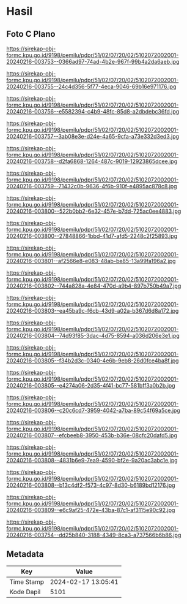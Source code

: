 # Hasil

## Foto C Plano

https://sirekap-obj-formc.kpu.go.id/9198/pemilu/pdpr/51/02/07/20/02/5102072002001-20240216-003753--0366ad97-74ad-4b2e-967f-99b4a2da6aeb.jpg

https://sirekap-obj-formc.kpu.go.id/9198/pemilu/pdpr/51/02/07/20/02/5102072002001-20240216-003755--24c4d356-5f77-4eca-9046-69b16e971176.jpg

https://sirekap-obj-formc.kpu.go.id/9198/pemilu/pdpr/51/02/07/20/02/5102072002001-20240216-003756--e5582394-c4b9-48fc-85d8-a2dbdebc36fd.jpg

https://sirekap-obj-formc.kpu.go.id/9198/pemilu/pdpr/51/02/07/20/02/5102072002001-20240216-003757--3ab08e3e-d24e-4a65-9cfa-a73e332d3ed3.jpg

https://sirekap-obj-formc.kpu.go.id/9198/pemilu/pdpr/51/02/07/20/02/5102072002001-20240216-003758--d2fa6868-1264-487c-9019-12923865dcee.jpg

https://sirekap-obj-formc.kpu.go.id/9198/pemilu/pdpr/51/02/07/20/02/5102072002001-20240216-003759--71432c0b-9636-4f6b-910f-e4895ac878c8.jpg

https://sirekap-obj-formc.kpu.go.id/9198/pemilu/pdpr/51/02/07/20/02/5102072002001-20240216-003800--522b0bb2-6e32-457e-b7dd-725ac0ee4883.jpg

https://sirekap-obj-formc.kpu.go.id/9198/pemilu/pdpr/51/02/07/20/02/5102072002001-20240216-003800--27848866-1bbd-41d7-afd5-2248c2f25893.jpg

https://sirekap-obj-formc.kpu.go.id/9198/pemilu/pdpr/51/02/07/20/02/5102072002001-20240216-003801--af2566e8-e083-48ab-be85-13a99fa196a2.jpg

https://sirekap-obj-formc.kpu.go.id/9198/pemilu/pdpr/51/02/07/20/02/5102072002001-20240216-003802--744a828a-4e84-470d-a9b4-897b750b49a7.jpg

https://sirekap-obj-formc.kpu.go.id/9198/pemilu/pdpr/51/02/07/20/02/5102072002001-20240216-003803--ea45ba9c-f6cb-43d9-a02a-b367d6d8a172.jpg

https://sirekap-obj-formc.kpu.go.id/9198/pemilu/pdpr/51/02/07/20/02/5102072002001-20240216-003804--74d93f85-3dac-4d75-8594-a036d206e3e1.jpg

https://sirekap-obj-formc.kpu.go.id/9198/pemilu/pdpr/51/02/07/20/02/5102072002001-20240216-003805--f34b2d3c-0340-4e6b-9eb8-26d0fce4ba8f.jpg

https://sirekap-obj-formc.kpu.go.id/9198/pemilu/pdpr/51/02/07/20/02/5102072002001-20240216-003805--e4274a06-2d35-4f41-bc77-581bff3a0b2b.jpg

https://sirekap-obj-formc.kpu.go.id/9198/pemilu/pdpr/51/02/07/20/02/5102072002001-20240216-003806--c20c6cd7-3959-4042-a7ba-89c54f69a5ce.jpg

https://sirekap-obj-formc.kpu.go.id/9198/pemilu/pdpr/51/02/07/20/02/5102072002001-20240216-003807--efcbeeb8-3950-453b-b36e-08cfc20dafd5.jpg

https://sirekap-obj-formc.kpu.go.id/9198/pemilu/pdpr/51/02/07/20/02/5102072002001-20240216-003808--4831b6e9-7ea9-4590-bf2e-9a20ac3abc1e.jpg

https://sirekap-obj-formc.kpu.go.id/9198/pemilu/pdpr/51/02/07/20/02/5102072002001-20240216-003808--b13c4df2-f573-4c97-8d30-b6189bd12176.jpg

https://sirekap-obj-formc.kpu.go.id/9198/pemilu/pdpr/51/02/07/20/02/5102072002001-20240216-003809--e6c9af25-472e-43ba-87c1-af3115e90c92.jpg

https://sirekap-obj-formc.kpu.go.id/9198/pemilu/pdpr/51/02/07/20/02/5102072002001-20240216-003754--dd25b840-3188-4349-8ca3-a737566b6b86.jpg


## Metadata

| Key        | Value               |
| ---------- | ------------------- |
| Time Stamp | 2024-02-17 13:05:41 |
| Kode Dapil | 5101                |



